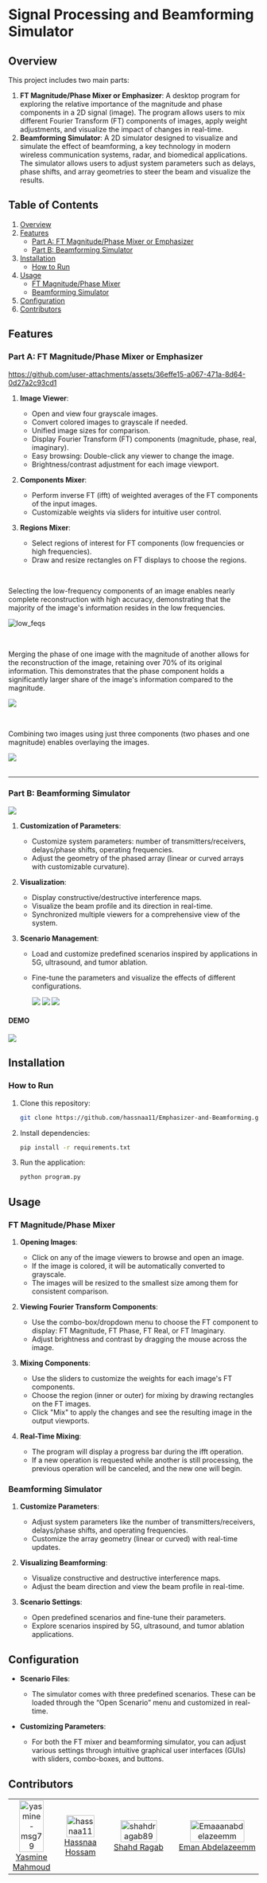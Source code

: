 
# Signal Processing and Beamforming Simulator

## Overview
This project includes two main parts: 

1. **FT Magnitude/Phase Mixer or Emphasizer**: A desktop program for exploring the relative importance of the magnitude and phase components in a 2D signal (image). The program allows users to mix different Fourier Transform (FT) components of images, apply weight adjustments, and visualize the impact of changes in real-time.
2. **Beamforming Simulator**: A 2D simulator designed to visualize and simulate the effect of beamforming, a key technology in modern wireless communication systems, radar, and biomedical applications. The simulator allows users to adjust system parameters such as delays, phase shifts, and array geometries to steer the beam and visualize the results.

## Table of Contents
1. [Overview](#overview)
2. [Features](#features)
   - [Part A: FT Magnitude/Phase Mixer or Emphasizer](#part-a-ft-magnitudephase-mixer-or-emphasizer)
   - [Part B: Beamforming Simulator](#part-b-beamforming-simulator)
3. [Installation](#installation)
    - [How to Run](#how-to-run)
4. [Usage](#usage)
   - [FT Magnitude/Phase Mixer](#ft-magnitudephase-mixer)
   - [Beamforming Simulator](#beamforming-simulator)
5. [Configuration](#configuration)
6. [Contributors](#contributors)

## Features

### Part A: FT Magnitude/Phase Mixer or Emphasizer


https://github.com/user-attachments/assets/36effe15-a067-471a-8d64-0d27a2c93cd1



1. **Image Viewer**:
   - Open and view four grayscale images.
   - Convert colored images to grayscale if needed.
   - Unified image sizes for comparison.
   - Display Fourier Transform (FT) components (magnitude, phase, real, imaginary).
   - Easy browsing: Double-click any viewer to change the image.
   - Brightness/contrast adjustment for each image viewport.

2. **Components Mixer**:
   - Perform inverse FT (ifft) of weighted averages of the FT components of the input images.
   - Customizable weights via sliders for intuitive user control.

3. **Regions Mixer**:
   - Select regions of interest for FT components (low frequencies or high frequencies).
   - Draw and resize rectangles on FT displays to choose the regions.
<br>

<p>
   Selecting the low-frequency components of an image enables nearly complete reconstruction with high accuracy,
   demonstrating that the majority of the image's information resides in the low frequencies.
</p>

![low_feqs](https://github.com/user-attachments/assets/7511fd8a-be7a-4cc9-9e08-b245270ce43e)

<br>

<p>Merging the phase of one image with the magnitude of another allows for the reconstruction of the image, retaining over 70% of its original information. This demonstrates that the phase component holds a significantly larger share of the image's information compared to the magnitude.</p>

  ![](media/patrickmix.png)

<br>

<p>Combining two images using just three components (two phases and one magnitude) enables overlaying the images.</p>
  
  ![](media/fourier2.png)  
<br>

---

### Part B: Beamforming Simulator
  ![](media/beam_main.png)

1. **Customization of Parameters**:
   - Customize system parameters: number of transmitters/receivers, delays/phase shifts, operating frequencies.
   - Adjust the geometry of the phased array (linear or curved arrays with customizable curvature).

2. **Visualization**:
   - Display constructive/destructive interference maps.
   - Visualize the beam profile and its direction in real-time.
   - Synchronized multiple viewers for a comprehensive view of the system.

3. **Scenario Management**:
   - Load and customize predefined scenarios inspired by applications in 5G, ultrasound, and tumor ablation.
   - Fine-tune the parameters and visualize the effects of different configurations.

      ![](media/ultrasound.png)
      ![](media/5g.png)
      ![](media/tumor.png)
   
#### DEMO

  ![](media/beam_demo.gif)



## Installation

 ### How to Run
1. Clone this repository:
   ```bash
   git clone https://github.com/hassnaa11/Emphasizer-and-Beamforming.git
   ```
2. Install dependencies:
   ```bash
   pip install -r requirements.txt
   ```
3. Run the application:
   ```bash
   python program.py
   ```

## Usage

### FT Magnitude/Phase Mixer

1. **Opening Images**:
   - Click on any of the image viewers to browse and open an image.
   - If the image is colored, it will be automatically converted to grayscale.
   - The images will be resized to the smallest size among them for consistent comparison.

2. **Viewing Fourier Transform Components**:
   - Use the combo-box/dropdown menu to choose the FT component to display: FT Magnitude, FT Phase, FT Real, or FT Imaginary.
   - Adjust brightness and contrast by dragging the mouse across the image.

3. **Mixing Components**:
   - Use the sliders to customize the weights for each image's FT components.
   - Choose the region (inner or outer) for mixing by drawing rectangles on the FT images.
   - Click "Mix" to apply the changes and see the resulting image in the output viewports.

4. **Real-Time Mixing**:
   - The program will display a progress bar during the ifft operation.
   - If a new operation is requested while another is still processing, the previous operation will be canceled, and the new one will begin.


### Beamforming Simulator

1. **Customize Parameters**:
   - Adjust system parameters like the number of transmitters/receivers, delays/phase shifts, and operating frequencies.
   - Customize the array geometry (linear or curved) with real-time updates.

2. **Visualizing Beamforming**:
   - Visualize constructive and destructive interference maps.
   - Adjust the beam direction and view the beam profile in real-time.

3. **Scenario Settings**:
   - Open predefined scenarios and fine-tune their parameters.
   - Explore scenarios inspired by 5G, ultrasound, and tumor ablation applications.


## Configuration

- **Scenario Files**:
  - The simulator comes with three predefined scenarios. These can be loaded through the “Open Scenario” menu and customized in real-time.

- **Customizing Parameters**:
  - For both the FT mixer and beamforming simulator, you can adjust various settings through intuitive graphical user interfaces (GUIs) with sliders, combo-boxes, and buttons.


## Contributors 

<table align="center" width="100%">
  <tr>
    <td align="center" width="20%">
      <a href="https://github.com/yasmine-msg79">
        <img src="https://github.com/yasmine-msg79.png?size=100" style="width:80%;" alt="yasmine-msg79"/>
      </a>
      <br />
      <a href="https://github.com/yasmine-msg79">Yasmine Mahmoud</a>
    </td>
    <td align="center" width="20%">
      <a href="https://github.com/hassnaa11">
        <img src="https://github.com/hassnaa11.png?size=100" style="width:80%;" alt="hassnaa11"/>
      </a>
      <br />
      <a href="https://github.com/hassnaa11">Hassnaa Hossam</a>
    </td>
    <td align="center" width="20%">
      <a href="https://github.com/shahdragab89">
        <img src="https://github.com/shahdragab89.png?size=100" style="width:80%;" alt="shahdragab89"/>
      </a>
      <br />
      <a href="https://github.com/shahdragab89">Shahd Ragab</a>
    </td>
   <td align="center" width="20%">
      <a href="https://github.com/Emaaanabdelazeemm">
        <img src="https://github.com/Emaaanabdelazeemm.png?size=100" style="width:80%;" alt="Emaaanabdelazeemm"/>
      </a>
      <br />
      <a href="https://github.com/Emaaanabdelazeemm">Eman Abdelazeemm</a>
    </td>
   <td align="center" width="20%">
      <a href="https://github.com/Ayat-Tarek">
        <img src="https://github.com/Ayat-Tarek.png?size=100" style="width:80%;" alt="Ayat-Tarek"/>
      </a>
      <br />
      <a href="https://github.com/Ayat-Tarek">Ayat Tarek</a>
    </td>
  </tr>
</table>
